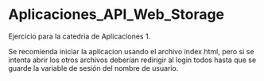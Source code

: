 # Aplicaciones_API_Web_Storage

Ejercicio para la catedria de Aplicaciones 1.

Se recomienda iniciar la aplicacion usando el archivo index.html, pero si se intenta abrir los otros archivos deberían redirigir al login todos hasta que se guarde la variable de sesión del nombre de usuario.
